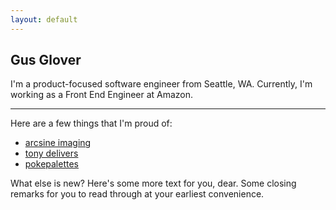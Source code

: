 ```yaml
---
layout: default
---
```


## Gus Glover

I'm a product-focused software engineer from Seattle, WA. Currently, I'm working as a Front End Engineer at Amazon. 

***

Here are a few things that I'm proud of:

- [arcsine imaging](/arcsine-imaging)
- [tony delivers](/tony-delivers)
- [pokepalettes](/pokepalettes)

What else is new? Here's some more text for you, dear. Some closing remarks for you to read
through at your earliest convenience.
